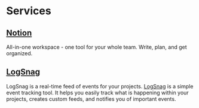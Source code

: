 # Services

## [Notion](https://www.notion.so/)
All-in-one workspace - one tool for your whole team. Write, plan, and get organized. 

## [LogSnag](https://logsnag.com/ )
LogSnag is a real-time feed of events for your projects. [LogSnag](https://logsnag.com/ ) is a simple event tracking tool. It helps you easily track what is happening within your projects, creates custom feeds, and notifies you of important events.
